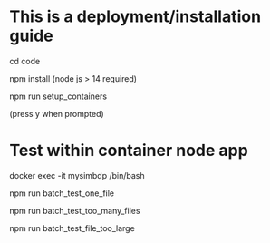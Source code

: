 # This is a deployment/installation guide
cd code

npm install (node js > 14 required)

npm run setup_containers

(press y when prompted)


# Test within container node app
docker exec -it mysimbdp /bin/bash

npm run batch_test_one_file

npm run batch_test_too_many_files

npm run batch_test_file_too_large